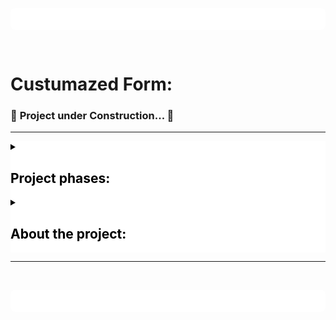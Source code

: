 <p style="background:white; width:100%px; height:35px; border-radius:8px"></p>

<br>

# **Custumazed Form:**

 ### 🚧 __Project under Construction...__ 🚧

<hr>


<details style="background-color:white; color:black">
<summary> <h2>Project phases:</h2>

</summary> 
<br>

- [x] Information organization.

- [x] Choice of languages for development.

    - Linguagem de Marcação de HiperTexto(HTML5).<br>
    ![HTML5](https://github.com/RobertDalexander/Customized-form/blob/main/2ab13ded-c529-4461-b518-8c28fb6243f6.png)
    - Cascading Style Sheets (CSS3).<br>
    ![CSS3](https://github.com/RobertDalexander/Customized-form/blob/main/bf63614c-77da-4505-bdcf-6dfd614b9f87.png)

- [ ] Definition of the levels of the form.

- [x] Layout Prototyping.

    - ![Prototipo](https://github.com/RobertDalexander/Customized-form/blob/main/Form.png)

- [ ] Project finalization.

</details>


<details style="background-color:white; color:black">
<summary>
<h2>About the project:</h2>
</summary>
<br>
<p style="text-align:justify; color:white; background:black">
The project will show a user registration and authentication form. The custom style will show a simple adaptive layout, when the window increases in size or decreases in size, but not yet a  layout responsive.
</p>
</details>

<hr>


<br>


<p style="background:white; width:100%px; height:35px; border-radius:8px"></p>
